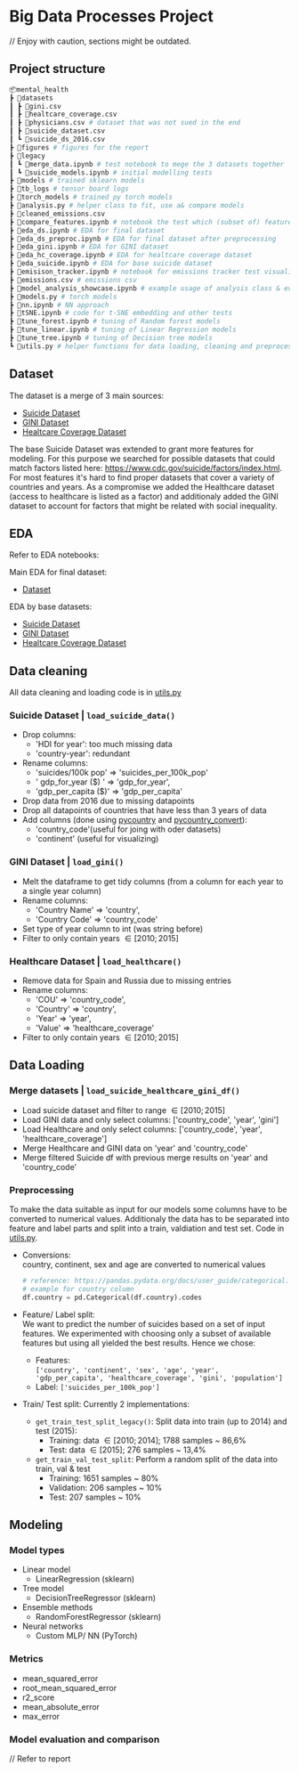 # Big Data Processes Project

// Enjoy with caution, sections might be outdated.

## Project structure

```py
📦mental_health
┣ 📂datasets
┃ ┣ 📜gini.csv
┃ ┣ 📜healtcare_coverage.csv
┃ ┣ 📜physicians.csv # dataset that was not sued in the end
┃ ┣ 📜suicide_dataset.csv
┃ ┗ 📜suicide_ds_2016.csv
┣ 📂figures # figures for the report
┣ 📂legacy
┃ ┗ 📜merge_data.ipynb # test notebook to mege the 3 datasets together
┃ ┗ 📜suicide_models.ipynb # initial modelling tests
┣ 📂models # trained sklearn models
┣ 📂tb_logs # tensor board logs
┣ 📂torch_models # trained py torch models
┣ 📜analysis.py # helper class to fit, use a& compare models
┣ 📜cleaned_emissions.csv
┣ 📜compare_features.ipynb # notebook the test which (subset of) features to use
┣ 📜eda_ds.ipynb # EDA for final dataset
┣ 📜eda_ds_preproc.ipynb # EDA for final dataset after preprocessing
┣ 📜eda_gini.ipynb # EDA for GINI dataset
┣ 📜eda_hc_coverage.ipynb # EDA for healtcare coverage dataset
┣ 📜eda_suicide.ipynb # EDA for base suicide dataset
┣ 📜emisison_tracker.ipynb # notebook for emissions tracker test visualizations
┣ 📜emissions.csv # emissions csv
┣ 📜model_analysis_showcase.ipynb # example usage of analysis class & eval figures
┣ 📜models.py # torch models
┣ 📜nn.ipynb # NN approach
┣ 📜tSNE.ipynb # code for t-SNE embedding and other tests
┣ 📜tune_forest.ipynb # tuning of Random forest models
┣ 📜tune_linear.ipynb # tuning of Linear Regression models
┣ 📜tune_tree.ipynb # tuning of Decision tree models
┗ 📜utils.py # helper functions for data loading, cleaning and preprocessing
```

## Dataset

The dataset is a merge of 3 main sources:

- [Suicide Dataset](https://www.kaggle.com/datasets/russellyates88/suicide-rates-overview-1985-to-2016)
- [GINI Dataset](https://data.worldbank.org/indicator/SI.POV.GINI?end=2021&most_recent_value_desc=true&start=2021&view=map)
- [Healtcare Coverage Dataset](https://stats.oecd.org/Index.aspx?ThemeTreeId=9)

The base Suicide Dataset was extended to grant more features for modeling.
For this purpose we searched for possible datasets that could match factors listed here: https://www.cdc.gov/suicide/factors/index.html.
For most features it's hard to find proper datasets that cover a variety of countries and years.
As a compromise we added the Healthcare dataset (access to healthcare is listed as a factor) and additionaly added the GINI dataset to account for factors that might be related with social inequality.

## EDA

Refer to EDA notebooks:

Main EDA for final dataset:

- [Dataset](mental_health/eda_ds.ipynb)

EDA by base datasets:

- [Suicide Dataset](mental_health/eda_suicide.ipynb)
- [GINI Dataset](mental_health/eda_gini.ipynb)
- [Healtcare Coverage Dataset](mental_health/eda_hc_coverage.ipynb)

## Data cleaning

All data cleaning and loading code is in [utils.py](mental_health/utils.py)

### Suicide Dataset | `load_suicide_data()`

- Drop columns:
  - 'HDI for year': too much missing data
  - 'country-year': redundant
- Rename columns:
  - 'suicides/100k pop' => 'suicides_per_100k_pop'
  - ' gdp_for_year ($) ' => 'gdp_for_year',
  - 'gdp_per_capita ($)' => 'gdp_per_capita'
- Drop data from 2016 due to missing datapoints
- Drop all datapoints of countries that have less than 3 years of data
- Add columns (done using [pycountry](https://pypi.org/project/pycountry/) and [pycountry_convert](https://pypi.org/project/pycountry-convert/)):
  - 'country_code'(useful for joing with oder datasets)
  - 'continent' (useful for visualizing)

### GINI Dataset | `load_gini()`

- Melt the dataframe to get tidy columns (from a column for each year to a single year column)
- Rename columns:
  - 'Country Name' => 'country',
  - 'Country Code' => 'country_code'
- Set type of year column to int (was string before)
- Filter to only contain years $\in [2010; 2015]$

### Healthcare Dataset | `load_healthcare()`

- Remove data for Spain and Russia due to missing entries
- Rename columns:
  - 'COU' => 'country_code',
  - 'Country' => 'country',
  - 'Year' => 'year',
  - 'Value' => 'healthcare_coverage'
- Filter to only contain years $\in [2010; 2015]$

## Data Loading

### Merge datasets | `load_suicide_healthcare_gini_df()`

- Load suicide dataset and filter to range $\in [2010; 2015]$
- Load GINI data and only select columns: ['country_code', 'year', 'gini']
- Load Healthcare and only select columns: ['country_code', 'year', 'healthcare_coverage']
- Merge Healthcare and GINI data on 'year' and 'country_code'
- Merge filtered Suicide df with previous merge results on 'year' and 'country_code'

### Preprocessing

To make the data suitable as input for our models some columns have to be converted to numerical values. Additionaly the data has to be separated into feature and label parts and split into a train, valdiation and test set.
Code in [utils.py](mental_health/utils.py).

- Conversions:  
  country, continent, sex and age are converted to numerical values
  ```python
  # reference: https://pandas.pydata.org/docs/user_guide/categorical.html
  # example for country column
  df.country = pd.Categorical(df.country).codes
  ```
- Feature/ Label split:  
   We want to predict the number of suicides based on a set of input features. We experimented with choosing only a subset of available features but using all yielded the best results. Hence we chose:

  - Features:  
     `['country', 'continent', 'sex', 'age', 'year',
'gdp_per_capita', 'healthcare_coverage', 'gini', 'population']`
  - Label: `['suicides_per_100k_pop']`

- Train/ Test split:
  Currently 2 implementations:
  - `get_train_test_split_legacy()`:
    Split data into train (up to 2014) and test (2015):
    - Training: data $\in [2010; 2014]$; 1788 samples ~ 86,6%
    - Test: data $\in [2015]$; 276 samples ~ 13,4%
  - `get_train_val_test_split`:
    Perform a random split of the data into train, val & test
    - Training: 1651 samples ~ 80%
    - Validation: 206 samples ~ 10%
    - Test: 207 samples ~ 10%

## Modeling

### Model types

- Linear model
  - LinearRegression (sklearn)
- Tree model
  - DecisionTreeRegressor (sklearn)
- Ensemble methods
  - RandomForestRegressor (sklearn)
- Neural networks
  - Custom MLP/ NN (PyTorch)

### Metrics

- mean_squared_error
- root_mean_squared_error
- r2_score
- mean_absolute_error
- max_error

### Model evaluation and comparison

// Refer to report
